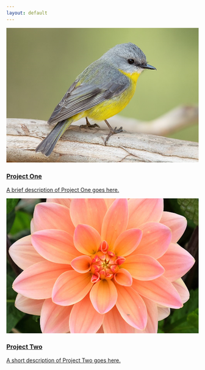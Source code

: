 ```yaml
---
layout: default
---
```


<link rel="stylesheet" href="/projects.css">

<div class="project-grid">
  <a href="project1.html" class="project-card">
    <img src="bird.jpg" alt="Project 1 screenshot" class="project-image">
    <div class="project-content">
      <h3 class="project-title">Project One</h3>
      <p class="project-description">A brief description of Project One goes here.</p>
    </div>
  </a>

  <a href="project2.html" class="project-card">
    <img src="flower.jpg" alt="Project 2 screenshot" class="project-image">
    <div class="project-content">
      <h3 class="project-title">Project Two</h3>
      <p class="project-description">A short description of Project Two goes here.</p>
    </div>
  </a>
</div>
